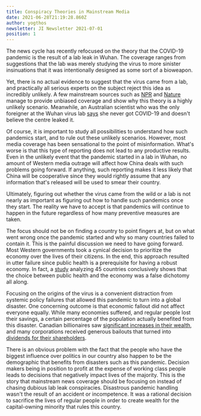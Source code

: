 ```yaml
---
title: Conspiracy Theories in Mainstream Media
date: 2021-06-28T21:19:28.860Z
author: yogthos
newsletter: JI Newsletter 2021-07-01
position: 1
---
```

The news cycle has recently refocused on the theory that the COVID-19 pandemic is the result of a lab leak in Wuhan. The coverage ranges from suggestions that the lab was merely studying the virus to more sinister insinuations that it was intentionally designed as some sort of a bioweapon.

Yet, there is no actual evidence to suggest that the virus came from a lab, and practically all serious experts on the subject reject this idea as incredibly unlikely. A few mainstream sources such as [NPR](https://www.npr.org/sections/goatsandsoda/2020/04/23/841729646/virus-researchers-cast-doubt-on-theory-of-coronavirus-lab-accident) and [Nature](https://www.nature.com/articles/d41586-021-01529-3) manage to provide unbiased coverage and show why this theory is a highly unlikely scenario. Meanwhile, an Australian scientist who was the only foreigner at the Wuhan virus lab [says](https://www.businessinsider.com/wuhan-lab-only-foreign-scientist-doubts-leak-theory-bloomberg-2021-6) she never got COVID-19 and doesn't believe the centre leaked it.

Of course, it is important to study all possibilities to understand how such pandemics start, and to rule out these unlikely scenarios. However, most media coverage has been sensational to the point of misinformation. What's worse is that this type of reporting does not lead to any productive results. Even in the unlikely event that the pandemic started in a lab in Wuhan, no amount of Western media outrage will affect how China deals with such problems going forward. If anything, such reporting makes it less likely that China will be cooperative since they would rightly assume that any information that's released will be used to smear their country.

Ultimately, figuring out whether the virus came from the wild or a lab is not nearly as important as figuring out how to handle such pandemics once they start. The reality we have to accept is that pandemics will continue to happen in the future regardless of how many preventive measures are taken.

The focus should not be on finding a country to point fingers at, but on what went wrong once the pandemic started and why so many countries failed to contain it. This is the painful discussion we need to have going forward. Most Western governments took a cynical decision to prioritize the economy over the lives of their citizens. In the end, this approach resulted in utter failure since public health is a prerequisite for having a robust economy. In fact, a [study](https://theconversation.com/data-from-45-countries-show-containing-covid-vs-saving-the-economy-is-a-false-dichotomy-150533) analyzing 45 countries conclusively shows that the choice between public health and the economy was a false dichotomy all along.

Focusing on the origins of the virus is a convenient distraction from systemic policy failures that allowed this pandemic to turn into a global disaster. One concerning outcome is that economic fallout did not affect everyone equally. While many economies suffered, and regular people lost their savings, a certain percentage of the population actually benefited from this disaster. Canadian billionaires saw [significant increases in their wealth](https://www.policynote.ca/the-rich-and-the-rest-of-us/), and many corporations received generous bailouts that turned into [dividends for their shareholders](https://www.ctvnews.ca/politics/air-canada-gave-out-10m-in-bonuses-amid-bailout-negotiations-with-ottawa-1.5450630).

There is an obvious problem with the fact that the people who have the biggest influence over politics in our country also happen to be the demographic that benefits from disasters such as this pandemic. Decision makers being in position to profit at the expense of working class people leads to decisions that negatively impact lives of the majority. This is the story that mainstream news coverage should be focusing on instead of chasing dubious lab leak conspiracies. Disastrous pandemic handling wasn't the result of an accident or incompetence. It was a rational decision to sacrifice the lives of regular people in order to create wealth for the capital-owning minority that rules this country.